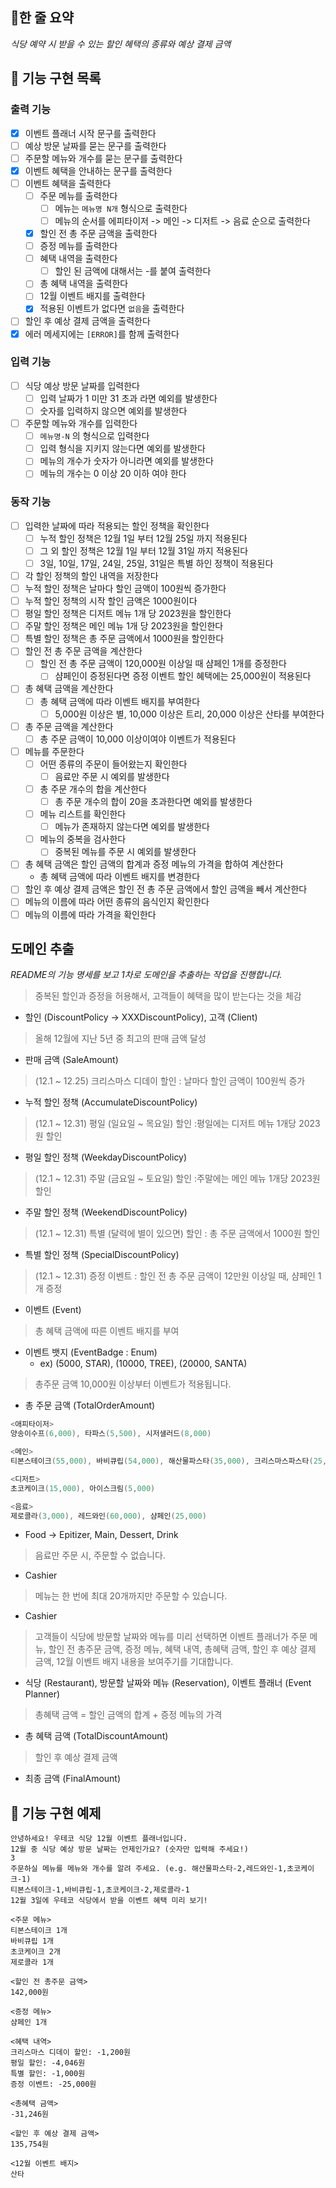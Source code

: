 ## 📮한 줄 요약
*식당 예약 시 받을 수 있는 할인 혜택의 종류와 예상 결제 금액*

## 🚀 기능 구현 목록
### 출력 기능
- [x] 이벤트 플래너 시작 문구를 출력한다
- [ ] 예상 방문 날짜를 묻는 문구를 출력한다
- [ ] 주문할 메뉴와 개수를 묻는 문구를 출력한다
- [x] 이벤트 혜택을 안내하는 문구를 출력한다
- [ ] 이벤트 혜택을 출력한다
  - [ ] 주문 메뉴를 출력한다
    - [ ] 메뉴는 `메뉴명 N개` 형식으로 출력한다
    - [ ] 메뉴의 순서를 에피타이저 -> 메인 -> 디저트 -> 음료 순으로 출력한다
  - [x] 할인 전 총 주문 금액을 출력한다
  - [ ] 증정 메뉴를 출력한다
  - [ ] 혜택 내역을 출력한다
    - [ ] 할인 된 금액에 대해서는 -를 붙여 출력한다
  - [ ] 총 혜택 내역을 출력한다
  - [ ] 12월 이벤트 배지를 출력한다
  - [x] 적용된 이벤트가 없다면 `없음`을 출력한다
- [ ] 할인 후 예상 결제 금액을 출력한다
- [x] 에러 메세지에는 `[ERROR]`를 함께 출력한다

### 입력 기능
- [ ] 식당 예상 방문 날짜를 입력한다
  - [ ] 입력 날짜가 1 미만 31 초과 라면 예외를 발생한다
  - [ ] 숫자를 입력하지 않으면 예외를 발생한다
- [ ] 주문할 메뉴와 개수를 입력한다
  - [ ] `메뉴명-N` 의 형식으로 입력한다
  - [ ] 입력 형식을 지키지 않는다면 예외를 발생한다
  - [ ] 메뉴의 개수가 숫자가 아니라면 예외를 발생한다
  - [ ] 메뉴의 개수는 0 이상 20 이하 여야 한다

### 동작 기능
- [ ] 입력한 날짜에 따라 적용되는 할인 정책을 확인한다
  - [ ] 누적 할인 정책은 12월 1일 부터 12월 25일 까지 적용된다
  - [ ] 그 외 할인 정책은 12월 1일 부터 12월 31일 까지 적용된다
  - [ ] 3일, 10일, 17일, 24일, 25일, 31일은 특별 하인 정책이 적용된다
- [ ] 각 할인 정책의 할인 내역을 저장한다
- [ ] 누적 할인 정책은 날마다 할인 금액이 100원씩 증가한다
- [ ] 누적 할인 정책의 시작 할인 금액은 1000원이다
- [ ] 평일 할인 정책은 디저트 메뉴 1개 당 2023원을 할인한다
- [ ] 주말 할인 정책은 메인 메뉴 1개 당 2023원을 할인한다
- [ ] 특별 할인 정책은 총 주문 금액에서 1000원을 할인한다
- [ ] 할인 전 총 주문 금액을 계산한다
  - [ ] 할인 전 총 주문 금액이 120,000원 이상일 때 샴페인 1개를 증정한다
    - [ ] 샴페인이 증정된다면 증정 이벤트 할인 혜택에는 25,000원이 적용된다
- [ ] 총 혜택 금액을 계산한다
  - [ ] 총 혜택 금액에 따라 이벤트 배지를 부여한다
    - [ ] 5,000원 이상은 별, 10,000 이상은 트리, 20,000 이상은 산타를 부여한다
- [ ] 총 주문 금액을 계산한다
  - [ ] 총 주문 금액이 10,000 이상이여야 이벤트가 적용된다
- [ ] 메뉴를 주문한다
  - [ ] 어떤 종류의 주문이 들어왔는지 확인한다
    - [ ] 음료만 주문 시 예외를 발생한다
  - [ ] 총 주문 개수의 합을 계산한다
    - [ ] 총 주문 개수의 합이 20을 초과한다면 예외를 발생한다
  - [ ] 메뉴 리스트를 확인한다
    - [ ] 메뉴가 존재하지 않는다면 예외를 발생한다
  - [ ] 메뉴의 중복을 검사한다
    - [ ] 중복된 메뉴를 주문 시 예외를 발생한다
- [ ] 총 혜택 금액은 할인 금액의 합계과 증정 메뉴의 가격을 합하여 계산한다
  - 총 혜택 금액에 따라 이벤트 배지를 변경한다
- [ ] 할인 후 예상 결제 금액은 할인 전 총 주문 금액에서 할인 금액을 빼서 계산한다
- [ ] 메뉴의 이름에 따라 어떤 종류의 음식인지 확인한다
- [ ] 메뉴의 이름에 따라 가격을 확인한다

## 도메인 추출
*README의 기능 명세를 보고 1차로 도메인을 추출하는 작업을 진행합니다.*

>중복된 할인과 증정을 허용해서, 고객들이 혜택을 많이 받는다는 것을 체감
- 할인 (DiscountPolicy -> XXXDiscountPolicy), 고객 (Client)

> 올해 12월에 지난 5년 중 최고의 판매 금액 달성
- 판매 금액 (SaleAmount)

> (12.1 ~ 12.25) 크리스마스 디데이 할인 : 날마다 할인 금액이 100원씩 증가
- 누적 할인 정책 (AccumulateDiscountPolicy)

> (12.1 ~ 12.31) 평일 (일요일 ~ 목요일) 할인 :평일에는 디저트 메뉴 1개당 2023원 할인
- 평일 할인 정책 (WeekdayDiscountPolicy)

> (12.1 ~ 12.31) 주말 (금요일 ~ 토요일) 할인 :주말에는 메인 메뉴 1개당 2023원 할인
- 주말 할인 정책 (WeekendDiscountPolicy)

> (12.1 ~ 12.31) 특별 (달력에 별이 있으면) 할인 : 총 주문 금액에서 1000원 할인
- 특별 할인 정책 (SpecialDiscountPolicy)

> (12.1 ~ 12.31) 증정 이벤트 : 할인 전 총 주문 금액이 12만원 이상일 때, 샴페인 1개 증정
- 이벤트 (Event)

> 총 혜택 금액에 따른 이벤트 배지를 부여
- 이벤트 뱃지 (EventBadge : Enum)
  - ex) (5000, STAR), (10000, TREE), (20000, SANTA)

>총주문 금액 10,000원 이상부터 이벤트가 적용됩니다.
- 총 주문 금액 (TotalOrderAmount)

```java
<애피타이저>
양송이수프(6,000), 타파스(5,500), 시저샐러드(8,000)

<메인>
티본스테이크(55,000), 바비큐립(54,000), 해산물파스타(35,000), 크리스마스파스타(25,000)

<디저트>
초코케이크(15,000), 아이스크림(5,000)

<음료>
제로콜라(3,000), 레드와인(60,000), 샴페인(25,000)
```
- Food -> Epitizer, Main, Dessert, Drink

>음료만 주문 시, 주문할 수 없습니다.
- Cashier

>메뉴는 한 번에 최대 20개까지만 주문할 수 있습니다.
- Cashier

>고객들이 식당에 방문할 날짜와 메뉴를 미리 선택하면 이벤트 플래너가 주문 메뉴, 할인 전 총주문 금액, 증정 메뉴, 혜택 내역, 총혜택 금액, 할인 후 예상 결제 금액, 12월 이벤트 배지 내용을 보여주기를 기대합니다.
- 식당 (Restaurant), 방문할 날짜와 메뉴 (Reservation), 이벤트 플래너 (Event Planner)

> 총혜택 금액 = 할인 금액의 합계 + 증정 메뉴의 가격
- 총 혜택 금액 (TotalDiscountAmount)

> 할인 후 예상 결제 금액
- 최종 금액 (FinalAmount)

## 🚗 기능 구현 예제
```
안녕하세요! 우테코 식당 12월 이벤트 플래너입니다.
12월 중 식당 예상 방문 날짜는 언제인가요? (숫자만 입력해 주세요!)
3
주문하실 메뉴를 메뉴와 개수를 알려 주세요. (e.g. 해산물파스타-2,레드와인-1,초코케이크-1)
티본스테이크-1,바비큐립-1,초코케이크-2,제로콜라-1
12월 3일에 우테코 식당에서 받을 이벤트 혜택 미리 보기!
 
<주문 메뉴>
티본스테이크 1개
바비큐립 1개
초코케이크 2개
제로콜라 1개
 
<할인 전 총주문 금액> 
142,000원
 
<증정 메뉴>
샴페인 1개
 
<혜택 내역>
크리스마스 디데이 할인: -1,200원
평일 할인: -4,046원
특별 할인: -1,000원
증정 이벤트: -25,000원
 
<총혜택 금액>
-31,246원
 
<할인 후 예상 결제 금액>
135,754원
 
<12월 이벤트 배지>
산타
```